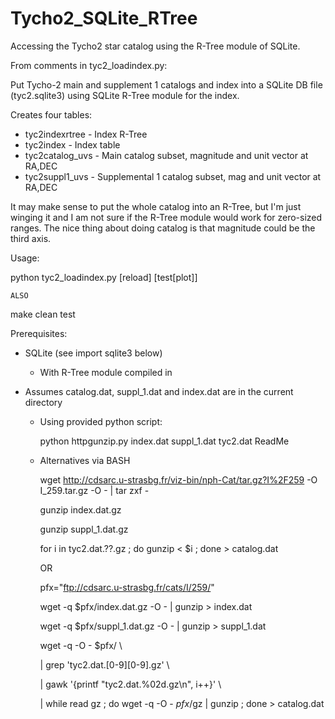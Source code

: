 Tycho2_SQLite_RTree
===================

Accessing the Tycho2 star catalog using the R-Tree module of SQLite.

From comments in tyc2_loadindex.py:

Put Tycho-2 main and supplement 1 catalogs and index into a SQLite DB
file (tyc2.sqlite3) using SQLite R-Tree module for the index.

Creates four tables:

- tyc2indexrtree  - Index R-Tree
- tyc2index       - Index table
- tyc2catalog_uvs - Main catalog subset, magnitude and unit vector at RA,DEC
- tyc2suppl1_uvs  - Supplemental 1 catalog subset, mag and unit vector at RA,DEC

It may make sense to put the whole catalog into an R-Tree, but I'm just winging it and I am not sure if the R-Tree module would work for zero-sized ranges.
The nice thing about doing catalog is that magnitude could be the third axis.

Usage:

  python tyc2_loadindex.py [reload] [test[plot]]

    ALSO

  make clean test


Prerequisites:

- SQLite (see import sqlite3 below)

  - With R-Tree module compiled in

- Assumes catalog.dat, suppl_1.dat and index.dat are in the current
  directory

  - Using provided python script:

      python httpgunzip.py index.dat suppl_1.dat tyc2.dat ReadMe


  - Alternatives via BASH

      wget http://cdsarc.u-strasbg.fr/viz-bin/nph-Cat/tar.gz?I%2F259 -O I_259.tar.gz -O - | tar zxf -

      gunzip index.dat.gz

      gunzip suppl_1.dat.gz

      for i in tyc2.dat.??.gz ; do gunzip < $i ; done > catalog.dat

    OR 

      pfx="ftp://cdsarc.u-strasbg.fr/cats/I/259/"

      wget -q $pfx/index.dat.gz -O - | gunzip > index.dat

      wget -q $pfx/suppl_1.dat.gz -O - | gunzip > suppl_1.dat

      wget -q -O - $pfx/ \

      | grep 'tyc2.dat.[0-9][0-9].gz' \

      | gawk '{printf "tyc2.dat.%02d.gz\n", i++}' \

      | while read gz ; do wget -q -O - $pfx/$gz | gunzip ; done > catalog.dat

